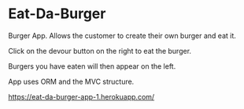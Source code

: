 # Eat-Da-Burger
Burger App. Allows the customer to create their own burger and eat it.

Click on the devour button on the right to eat the burger.

Burgers you have eaten will then appear on the left.

App uses ORM and the MVC structure.

https://eat-da-burger-app-1.herokuapp.com/
